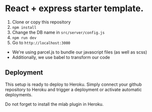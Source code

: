 # React + express starter template.

1. Clone or copy this repository
2. `npm install`
3. Change the DB name in `src/server/config.js`
4. `npm run dev`
5. Go to `http://localhost:3000`

-   We're using parcel.js to bundle our javascript files (as well as scss)
-   Additionally, we use babel to transform our code

## Deployment

This setup is ready to deploy to Heroku. Simply connect your github repository to Heroku and trigger a deployment or activate automatic deployments.

Do not forget to install the mlab plugin in Heroku.
